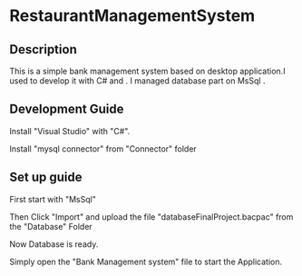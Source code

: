
# RestaurantManagementSystem



## Description
This is a simple bank management system based on desktop application.I used to develop it with C# and . I managed database part on MsSql .
## Development Guide
Install "Visual Studio" with "C#".

 Install "mysql connector" from "Connector" folder
 
 ## Set up guide


First start with "MsSql"


Then Click "Import" and upload the file "databaseFinalProject.bacpac" from the "Database" Folder

Now Database is ready.

Simply open the "Bank Management system" file to start the Application.

